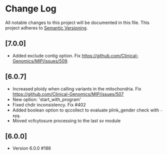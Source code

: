 # Change Log
All notable changes to this project will be documented in this file.
This project adheres to [Semantic Versioning](http://semver.org/).

## [7.0.0]
- Added exclude contig option. Fix https://github.com/Clinical-Genomics/MIP/issues/509.

## [6.0.7]
- Increased ploidy when calling variants in the mitochondria. Fix https://github.com/Clinical-Genomics/MIP/issues/507
- New option: 'start_with_program'
- Fixed chdir inconsistency. Fix #402 
- Added boolean option to qccollect to evaluate plink_gender check with `-epg`.
- Moved vcfcytosure processing to the last sv module

## [6.0.0]
- Version 6.0.0 #186
